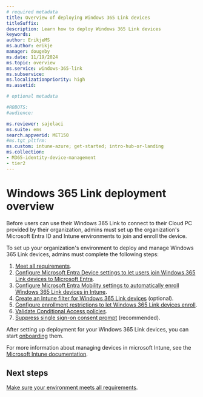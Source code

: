 ```yaml
---
# required metadata
title: Overview of deploying Windows 365 Link devices
titleSuffix:
description: Learn how to deploy Windows 365 Link devices
keywords:
author: ErikjeMS  
ms.author: erikje
manager: dougeby
ms.date: 11/19/2024
ms.topic: overview
ms.service: windows-365-link
ms.subservice:
ms.localizationpriority: high
ms.assetid: 

# optional metadata

#ROBOTS:
#audience:

ms.reviewer: sajelaci
ms.suite: ems
search.appverid: MET150
#ms.tgt_pltfrm:
ms.custom: intune-azure; get-started; intro-hub-or-landing
ms.collection:
- M365-identity-device-management
- tier2
---
```


# Windows 365 Link deployment overview

Before users can use their Windows 365 Link to connect to their Cloud PC provided by their organization, admins must set up the organization's Microsoft Entra ID and Intune environments to join and enroll the device.

To set up your organization's environment to deploy and manage Windows 365 Link devices, admins must complete the following steps:

1. [Meet all requirements](requirements.md).
2. [Configure Microsoft Entra Device settings to let users join Windows 365 Link devices to Microsoft Entra](join-microsoft-entra.md).
3. [Configure Microsoft Entra Mobility settings to automatically enroll Windows 365 Link devices in Intune](intune-automatic-enrollment.md).
4. [Create an Intune filter for Windows 365 Link devices](create-intune-filter.md) (optional).
5. [Configure enrollment restrictions to let Windows 365 Link devices enroll](enrollment-restrictions.md).
6. [Validate Conditional Access policies](conditional-access-policies.md).
7. [Suppress single sign-on consent prompt](single-sign-on-suppress.md) (recommended).

After setting up deployment for your Windows 365 Link devices, you can start [onboarding](onboarding.md) them.

For more information about managing devices in microsoft Intune, see the [Microsoft Intune documentation](/mem/intune-service/fundamentals/what-is-intune).

<!-- ########################## -->
## Next steps

[Make sure your environment meets all requirements](requirements.md).
